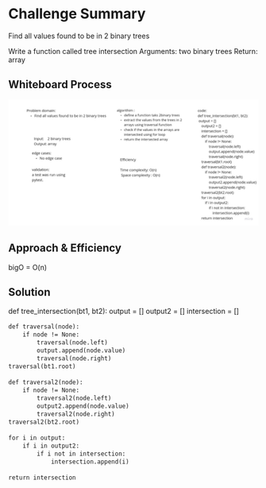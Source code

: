# Challenge Summary

Find all values found to be in 2 binary trees

Write a function called tree intersection
Arguments: two binary trees
Return: array

## Whiteboard Process

![solution ](tree_intersection.jpg)

## Approach & Efficiency

bigO = O(n)

## Solution

<!-- Show how to run your code, and examples of it in action -->
def tree_intersection(bt1, bt2):
    output = []
    output2 = []
    intersection = []

    def traversal(node):
        if node != None:
            traversal(node.left)
            output.append(node.value)
            traversal(node.right)
    traversal(bt1.root)

    def traversal2(node):
        if node != None:
            traversal2(node.left)
            output2.append(node.value)
            traversal2(node.right)
    traversal2(bt2.root)

    for i in output:
        if i in output2:
            if i not in intersection:
                intersection.append(i)

    return intersection
